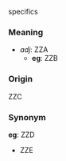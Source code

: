 specifics
### Meaning
+ _adj_: ZZA
    + __eg__: ZZB

### Origin

ZZC

### Synonym

__eg__: ZZD

+ ZZE


